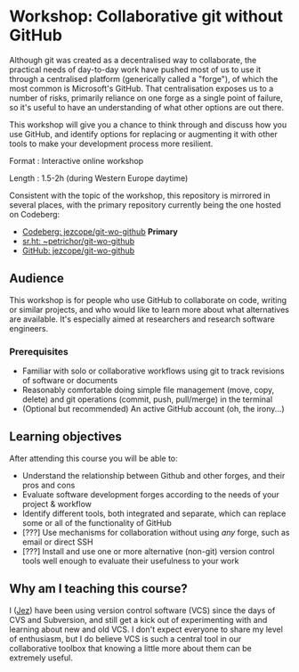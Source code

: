 # Workshop: Collaborative git without GitHub

Although git was created as a decentralised way to collaborate, the practical needs of day-to-day work have pushed most of us to use it through a centralised platform (generically called a "forge"), of which the most common is Microsoft's GitHub. That centralisation exposes us to a number of risks, primarily reliance on one forge as a single point of failure, so it's useful to have an understanding of what other options are out there.

This workshop will give you a chance to think through and discuss how you use GitHub, and identify options for replacing or augmenting it with other tools to make your development process more resilient.

Format
: Interactive online workshop

Length
: 1.5-2h (during Western Europe daytime)

Consistent with the topic of the workshop, this repository is mirrored in several places, with the primary repository currently being the one hosted on Codeberg:

- [Codeberg: jezcope/git-wo-github](https://codeberg.org/jezcope/git-wo-github) **Primary**
- [sr.ht: ~petrichor/git-wo-github](https://sr.ht/~petrichor/git-wo-github/)
- [GitHub: jezcope/git-wo-github](https://github.com/jezcope/git-wo-github)

## Audience

This workshop is for people who use GitHub to collaborate on code, writing or similar projects, and who would like to learn more about what alternatives are available. It's especially aimed at researchers and research software engineers.

### Prerequisites

- Familiar with solo or collaborative workflows using git to track revisions of software or documents
- Reasonably comfortable doing simple file management (move, copy, delete) and git operations (commit, push, pull/merge) in the terminal
- (Optional but recommended) An active GitHub account (oh, the irony...)

## Learning objectives

After attending this course you will be able to:

- Understand the relationship between Github and other forges, and their pros and cons
- Evaluate software development forges according to the needs of your project & workflow
- Identify different tools, both integrated and separate, which can replace some or all of the functionality of GitHub
- [???] Use mechanisms for collaboration without using _any_ forge, such as email or direct SSH
- [???] Install and use one or more alternative (non-git) version control tools well enough to evaluate their usefulness to your work

## Why am I teaching this course?

I ([Jez](https://erambler.co.uk/about/)) have been using version control software (VCS) since the days of CVS and Subversion, and still get a kick out of experimenting with and learning about new and old VCS. I don't expect everyone to share my level of enthusiasm, but I do believe VCS is such a central tool in our collaborative toolbox that knowing a little more about them can be extremely useful.
